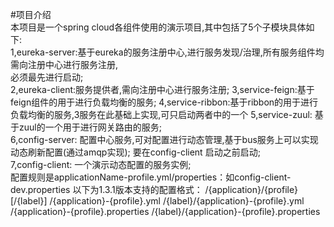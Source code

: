 #项目介绍  
本项目是一个spring cloud各组件使用的演示项目,其中包括了5个子模块具体如下:  
1,eureka-server:基于eureka的服务注册中心,进行服务发现/治理,所有服务组件均需向注册中心进行服务注册,  
必须最先进行启动;  
2,eureka-client:服务提供者,需向注册中心进行服务注册;
3,service-feign:基于feign组件的用于进行负载均衡的服务;
4,service-ribbon:基于ribbon的用于进行负载均衡的服务,3服务在此基础上实现,可只启动两者中的一个
5,service-zuul: 基于zuul的一个用于进行网关路由的服务;  
6,config-server: 配置中心服务,可对配置进行动态管理,基于bus服务上可以实现动态刷新配置(通过amqp实现);
  要在config-client 启动之前启动;     
7,config-client: 一个演示动态配置的服务实例;  
  配置规则是applicationName-profile.yml/properties：如config-client-dev.properties 
  以下为1.3.1版本支持的配置格式：
  /{application}/{profile}[/{label}]
  /{application}-{profile}.yml
  /{label}/{application}-{profile}.yml
  /{application}-{profile}.properties
  /{label}/{application}-{profile}.properties